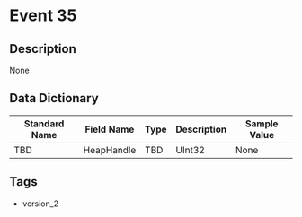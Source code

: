 # Event 35

## Description
None

## Data Dictionary
|Standard Name|Field Name|Type|Description|Sample Value|
|---|---|---|---|---|
|TBD|HeapHandle|TBD|UInt32|None|None|

## Tags
* version_2